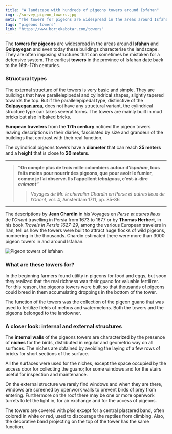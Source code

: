 ```yaml
---
title: "A landscape with hundreds of pigeons towers around Isfahan"
img: ./survey_pigeon_towers.jpg
meta: "The towers for pigeons are widespread in the areas around Isfahan and Golpayegan and even today characterise the landscape."
tags: "pigeons towers"
link: "https://www.borjekabotar.com/towers"
---
```


The **towers for pigeons** are widespread in the areas around **Isfahan** and **Golpayegan** and even today these buildings characterise the landscape. They are often imposing structures that can sometimes be mistaken for a defensive system. The earliest **towers** in the province of Isfahan date back to the 16th-17th centuries.

### Structural types

The external structure of the towers is very basic and simple. They are buildings that have parallelepipedal and cylindrical shapes, slightly tapered towards the top. But if the parallelepipedal type, distinctive of the [**Golpayegan area**](https://it.wikipedia.org/wiki/Golpayegan), does not have any structural variant, the cylindrical structure type can takes several forms. The towers are mainly built in mud bricks but also in baked bricks.

**European travelers** from the **17th century** noticed the pigeon towers leaving descriptions in their diaries, fascinated by size and grandeur of the buildings that contrast with their real function.

The cylindrical pigeons towers have a **diameter** that can reach **25 meters** and a **height** that is close to **20 meters**.

---
>**“On compte plus de trois mille colombiers autour d’_Ispahan_, tous faits moins pour nourrir des pigeons, que pour avoir le fumier, comme je l’ai observé. Ils l’appellent _tchalgous_, c’est-à-dire _animant_“**  
>>_Voyages de Mr. le chevalier Chardin en Perse et autres lieux de l’Orient_, vol. 4, Amsterdam 1711, pp. 85-86
---

The descriptions by **Jean Chardin** in his Voyages en _Perse et autres lieux_ de l’_Orient_ travelling in Persia from 1673 to 1677 or by **Thomas Herbert**, in his book _Travels in Persia 1627-29_, among the various European travelers in Iran, tell us how the towers were built to attract huge flocks of wild pigeons, numbering in the thousands. Chardin estimated there were more than 3000 pigeon towers in and around Isfahan.

![Pigeon towers of Isfahan](../images/survey_pigeon_towers.jpg)

### What are these towers for?

In the beginning farmers found utility in pigeons for food and eggs, but soon they realized that the real richness was their guano for valuable fertilizer. For this reason, the pigeons towers were built so that thousands of pigeons could breed in them accumulating droppings in the bottom of the tower.

The function of the towers was the collection of the pigeon guano that was used to fertilize fields of melons and watermelons. Both the towers and the pigeons belonged to the landowner.

### A closer look: internal and external structures

The **internal walls** of the pigeons towers are characterized by the presence of **niches** for the birds, distributed in regular and geometric way on all surfaces. The niches are obtained by avoiding the laying of a few rows of bricks for short sections of the surface.

All the surfaces were used for the niches, except the space occupied by the access door for collecting the guano; for some windows and for the stairs useful for inspection and maintenance.

On the external structure we rarely find windows and when they are there, windows are screened by openwork walls to prevent birds of prey from entering. Furthermore on the roof there may be one or more openwork turrets to let the light in, for air exchange and for the access of pigeons.

The towers are covered with _pisé_ except for a central plastered band, often colored in white or red, used to discourage the reptiles from climbing. Also, the decorative band projecting on the top of the tower has the same function.
